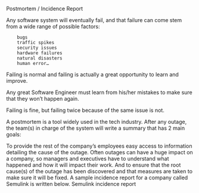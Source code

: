 Postmortem / Incidence Report

Any software system will eventually fail, and that failure can come stem from a wide range of possible factors:

        bugs 
        traffic spikes 
        security issues 
        hardware failures 
        natural disasters 
        human error… 
Failing is normal and failing is actually a great opportunity to learn and improve.

Any great Software Engineer must learn from his/her mistakes to make sure that they won’t happen again.

Failing is fine, but failing twice because of the same issue is not.

A postmortem is a tool widely used in the tech industry. After any outage, the team(s) in charge of the system will write a summary that has 2 main goals:

To provide the rest of the company’s employees easy access to information detailing the cause of the outage. Often outages can have a huge impact on a company, so managers and executives have to understand what happened and how it will impact their work.
And to ensure that the root cause(s) of the outage has been discovered and that measures are taken to make sure it will be fixed.
A sample incidence report for a company called Semulink is written below. Semulink incidence report
